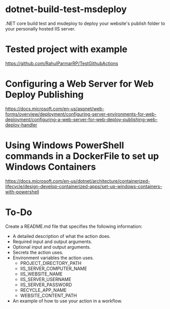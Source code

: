 # dotnet-build-test-msdeploy
.NET core build test and msdeploy to deploy your website's publish folder to your personally hosted IIS server.

# Tested project with example
https://github.com/RahulParmarRP/TestGithubActions

# Configuring a Web Server for Web Deploy Publishing
https://docs.microsoft.com/en-us/aspnet/web-forms/overview/deployment/configuring-server-environments-for-web-deployment/configuring-a-web-server-for-web-deploy-publishing-web-deploy-handler

# Using Windows PowerShell commands in a DockerFile to set up Windows Containers

https://docs.microsoft.com/en-us/dotnet/architecture/containerized-lifecycle/design-develop-containerized-apps/set-up-windows-containers-with-powershell

# To-Do

Create a README.md file that specifies the following information:

- A detailed description of what the action does.
- Required input and output arguments.
- Optional input and output arguments.
- Secrets the action uses.
- Environment variables the action uses.
    - PROJECT_DIRECTORY_PATH
    - IIS_SERVER_COMPUTER_NAME         
    - IIS_WEBSITE_NAME      
    - IIS_SERVER_USERNAME       
    - IIS_SERVER_PASSWORD       
    - RECYCLE_APP_NAME      
    - WEBSITE_CONTENT_PATH           
- An example of how to use your action in a workflow.
